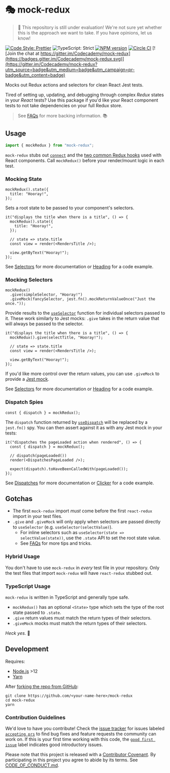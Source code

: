 # 🎭 mock-redux

> 🚧 This repository is still under evaluation!
> We're not sure yet whether this is the approach we want to take.
> If you have opinions, let us know!

[![Code Style: Prettier](https://img.shields.io/badge/code_style-prettier-brightgreen.svg)](https://prettier.io)
![TypeScript: Strict](https://img.shields.io/badge/typescript-strict-brightgreen.svg)
[![NPM version](https://badge.fury.io/js/mock-redux.svg)](http://badge.fury.io/js/mock-redux)
[![Circle CI](https://img.shields.io/circleci/build/github/Codecademy/mock-redux.svg)](https://circleci.com/gh/Codecademy/mock-redux)
[![Join the chat at https://gitter.im/Codecademy/mock-redux](https://badges.gitter.im/Codecademy/mock-redux.svg)](https://gitter.im/Codecademy/mock-redux?utm_source=badge&utm_medium=badge&utm_campaign=pr-badge&utm_content=badge)

Mocks out Redux actions and selectors for clean React Jest tests.

Tired of setting up, updating, and debugging through complex _Redux_ states in your _React_ tests?
Use this package if you'd like your React component tests to not take dependencies on your full Redux store.

> See [FAQs](./docs/FAQs.md) for more backing information. 📚

## Usage

```js
import { mockRedux } from "mock-redux";
```

`mock-redux` stubs out [`connect`](https://react-redux.js.org/api/connect) and the [two common Redux hooks](https://react-redux.js.org/api/hooks) used with React components.
Call `mockRedux()` before your render/mount logic in each test.

### Mocking State

```tsx
mockRedux().state({
  title: "Hooray!",
});
```

Sets a root state to be passed to your component's selectors.

```tsx
it("displays the title when there is a title", () => {
  mockRedux().state({
    title: "Hooray!",
  });

  // state => state.title
  const view = render(<RendersTitle />);

  view.getByText("Hooray!");
});
```

See [Selectors](./docs/Selectors.md) for more documentation or [Heading](./docs/examples/Heading.test.tsx) for a code example.

### Mocking Selectors

```tsx
mockRedux()
  .give(simpleSelector, "Hooray!")
  .giveMock(fancySelector, jest.fn().mockReturnValueOnce("Just the once."));
```

Provide results to the [`useSelector`](https://react-redux.js.org/api/hooks#useselector) function for individual selectors passed to it.
These work similarly to Jest mocks: `.give` takes in the return value that will always be passed to the selector.

```tsx
it("displays the title when there is a title", () => {
  mockRedux().give(selectTitle, "Hooray!");

  // state => state.title
  const view = render(<RendersTitle />);

  view.getByText("Hooray!");
});
```

If you'd like more control over the return values, you can use `.giveMock` to provide a [Jest mock](https://jestjs.io/docs/en/mock-functions.html).

See [Selectors](./docs/Selectors.md) for more documentation or [Heading](./docs/examples/Heading.test.tsx) for a code example.

### Dispatch Spies

```tsx
const { dispatch } = mockRedux();
```

The `dispatch` function returned by [`useDispatch`](https://react-redux.js.org/api/hooks#usedispatch) will be replaced by a `jest.fn()` spy.
You can then assert against it as with any Jest mock in your tests:

```tsx
it("dispatches the pageLoaded action when rendered", () => {
  const { dispatch } = mockRedux();

  // dispatch(pageLoaded())
  render(<DispatchesPageLoaded />);

  expect(dispatch).toHaveBeenCalledWith(pageLoaded());
});
```

See [Dispatches](./docs/Dispatches.md) for more documentation or [Clicker](./docs/examples/Clicker.test.tsx) for a code example.

## Gotchas

- The first `mock-redux` import _must_ come before the first `react-redux` import in your test files.
- `.give` and `.giveMock` will only apply when selectors are passed directly to `useSelector` (e.g. `useSelector(selectValue)`).
  - For inline selectors such as `useSelector(state => selectValue(state))`, use the `.state` API to set the root state value.
  - See [FAQs](./docs/FAQs.md#help-my-give-selectors-arent-getting-mocked) for more tips and tricks.

### Hybrid Usage

You don't have to use `mock-redux` in _every_ test file in your repository.
Only the test files that import `mock-redux` will have `react-redux` stubbed out.

### TypeScript Usage

`mock-redux` is written in TypeScript and generally type safe.

- `mockRedux()` has an optional `<State>` type which sets the type of the root state passed to `.state`.
- `.give` return values must match the return types of their selectors.
- `.giveMock` mocks must match the return types of their selectors.

_Heck yes._ 🤘

## Development

Requires:

- [Node.js](https://nodejs.org) >12
- [Yarn](https://yarnpkg.com/en)

After [forking the repo from GitHub](https://help.github.com/articles/fork-a-repo):

```
git clone https://github.com/<your-name-here>/mock-redux
cd mock-redux
yarn
```

### Contribution Guidelines

We'd love to have you contribute!
Check the [issue tracker](https://github.com/Codecademy/mock-redux/issues) for issues labeled [`accepting prs`](https://github.com/Codecademy/mock-redux/issues?utf8=%E2%9C%93&q=is%3Aissue+is%3Aopen+label%3A%22accepting+prs%22) to find bug fixes and feature requests the community can work on.
If this is your first time working with this code, the [`good first issue`](https://github.com/Codecademy/mock-redux/issues?utf8=%E2%9C%93&q=is%3Aissue+is%3Aopen+label%3A%22good+first+issue%22+) label indicates good introductory issues.

Please note that this project is released with a [Contributor Covenant](https://www.contributor-covenant.org).
By participating in this project you agree to abide by its terms.
See [CODE_OF_CONDUCT.md](./CODE_OF_CONDUCT.md).
